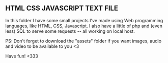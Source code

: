 HTML CSS JAVASCRIPT TEXT FILE
---------------------------------------


In this folder I have some small projects I've made using Web programming languages, like HTML, CSS, Javascript. 
I also have a little of php and (even less) SQL to serve some requests -- all working on local host. 

PS: Don't forget to download the "assets" folder if you want images, audio and video to be available to you <3

Have fun! <333
